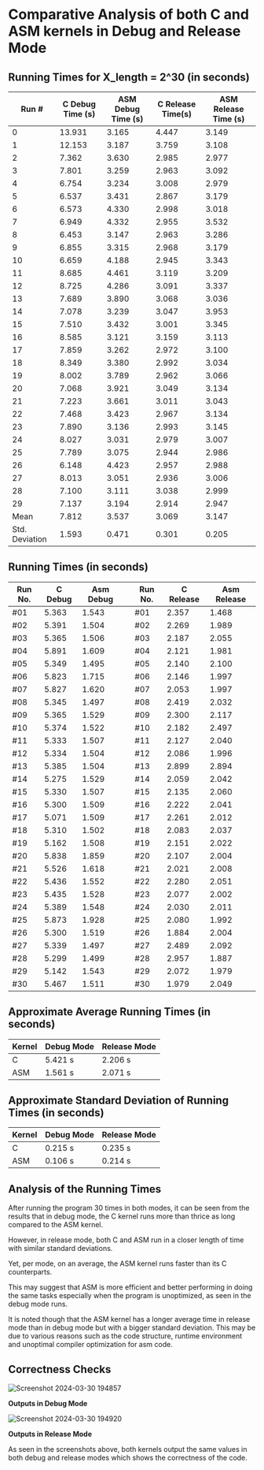 # Comparative Analysis of both C and ASM kernels in Debug and Release Mode

## Running Times for X_length = 2^30 (in seconds)

| Run #          | C Debug Time (s) | ASM Debug Time (s) | C Release Time(s) | ASM Release Time (s) |
|----------------|------------------|--------------------|-------------------|----------------------|
|              0 |           13.931 |              3.165 |             4.447 |                3.149 |
|              1 |           12.153 |              3.187 |             3.759 |                3.108 |
|              2 |            7.362 |              3.630 |             2.985 |                2.977 |
|              3 |            7.801 |              3.259 |             2.963 |                3.092 |
|              4 |            6.754 |              3.234 |             3.008 |                2.979 |
|              5 |            6.537 |              3.431 |             2.867 |                3.179 |
|              6 |            6.573 |              4.330 |             2.998 |                3.018 |
|              7 |            6.949 |              4.332 |             2.955 |                3.532 |
|              8 |            6.453 |              3.147 |             2.963 |                3.286 |
|              9 |            6.855 |              3.315 |             2.968 |                3.179 |
|             10 |            6.659 |              4.188 |             2.945 |                3.343 |
|             11 |            8.685 |              4.461 |             3.119 |                3.209 |
|             12 |            8.725 |              4.286 |             3.091 |                3.337 |
|             13 |            7.689 |              3.890 |             3.068 |                3.036 |
|             14 |            7.078 |              3.239 |             3.047 |                3.953 |
|             15 |            7.510 |              3.432 |             3.001 |                3.345 |
|             16 |            8.585 |              3.121 |             3.159 |                3.113 |
|             17 |            7.859 |              3.262 |             2.972 |                3.100 |
|             18 |            8.349 |              3.380 |             2.992 |                3.034 |
|             19 |            8.002 |              3.789 |             2.962 |                3.066 |
|             20 |            7.068 |              3.921 |             3.049 |                3.134 |
|             21 |            7.223 |              3.661 |             3.011 |                3.043 |
|             22 |            7.468 |              3.423 |             2.967 |                3.134 |
|             23 |            7.890 |              3.136 |             2.993 |                3.145 |
|             24 |            8.027 |              3.031 |             2.979 |                3.007 |
|             25 |            7.789 |              3.075 |             2.944 |                2.986 |
|             26 |            6.148 |              4.423 |             2.957 |                2.988 |
|             27 |            8.013 |              3.051 |             2.936 |                3.006 |
|             28 |            7.100 |              3.111 |             3.038 |                2.999 |
|             29 |            7.137 |              3.194 |             2.914 |                2.947 |
| Mean           |            7.812 |              3.537 |             3.069 |                3.147 |
| Std. Deviation |            1.593 |              0.471 |             0.301 |                0.205 |


## Running Times (in seconds)

Run No. | C Debug | Asm Debug | | Run No. | C Release | Asm Release |
|-|-|-|-|-|-|-|
#01 | 5.363 | 1.543 | | #01 | 2.357 | 1.468 |
#02 | 5.391 | 1.504 | | #02 | 2.269 | 1.989 |
#03 | 5.365 | 1.506 | | #03 | 2.187 | 2.055 |
#04 | 5.891 | 1.609 | | #04 | 2.121 | 1.981 |
#05 | 5.349 | 1.495 | | #05 | 2.140 | 2.100 |
#06 | 5.823 | 1.715 | | #06 | 2.146 | 1.997 |
#07 | 5.827 | 1.620 | | #07 | 2.053 | 1.997 |
#08 | 5.345 | 1.497 | | #08 | 2.419 | 2.032 |
#09 | 5.365 | 1.529 | | #09 | 2.300 | 2.117 |
#10 | 5.374 | 1.522 | | #10 | 2.182 | 2.497 |
#11 | 5.333 | 1.507 | | #11 | 2.127 | 2.040 |
#12 | 5.334 | 1.504 | | #12 | 2.086 | 1.996 |
#13 | 5.385 | 1.504 | | #13 | 2.899 | 2.894 |
#14 | 5.275 | 1.529 | | #14 | 2.059 | 2.042 |
#15 | 5.330 | 1.507 | | #15 | 2.135 | 2.060 |
#16 | 5.300 | 1.509 | | #16 | 2.222 | 2.041 |
#17 | 5.071 | 1.509 | | #17 | 2.261 | 2.012 |
#18 | 5.310 | 1.502 | | #18 | 2.083 | 2.037 |
#19 | 5.162 | 1.508 | | #19 | 2.151 | 2.022 |
#20 | 5.838 | 1.859 | | #20 | 2.107 | 2.004 |
#21 | 5.526 | 1.618 | | #21 | 2.021 | 2.008 |
#22 | 5.436 | 1.552 | | #22 | 2.280 | 2.051 |
#23 | 5.435 | 1.528 | | #23 | 2.077 | 2.002 |
#24 | 5.389 | 1.548 | | #24 | 2.030 | 2.011 |
#25 | 5.873 | 1.928 | | #25 | 2.080 | 1.992 |
#26 | 5.300 | 1.519 | | #26 | 1.884 | 2.004 |
#27 | 5.339 | 1.497 | | #27 | 2.489 | 2.092 |
#28 | 5.299 | 1.499 | | #28 | 2.957 | 1.887 |
#29 | 5.142 | 1.543 | | #29 | 2.072 | 1.979 |
#30 | 5.467 | 1.511 | | #30 | 1.979 | 2.049 |

## Approximate Average Running Times (in seconds)
Kernel | Debug Mode | Release Mode |
|-|-|-|
|C|5.421 s|2.206 s|
|ASM|1.561 s|2.071 s|


## Approximate Standard Deviation of Running Times (in seconds)

Kernel | Debug Mode | Release Mode |
|-|-|-|
|C|0.215 s|0.235 s|
|ASM|0.106 s|0.214 s|


## Analysis of the Running Times 

After running the program 30 times in both modes, it can be seen from the results that in debug mode, the C kernel runs more than thrice as long compared to the ASM kernel. 

However, in release mode, both C and ASM run in a closer length of time with similar standard deviations. 

Yet, per mode, on an average, the ASM kernel runs faster than its C counterparts. 

This may suggest that ASM is more efficient and better performing in doing the same tasks especially when the program is unoptimized, as seen in the debug mode runs. 

It is noted though that the ASM kernel has a longer average time in release mode than in debug mode but with a bigger standard deviation. This may be due to various reasons such as the code structure, runtime environment and unoptimal compiler optimization for asm code.

## Correctness Checks
![Screenshot 2024-03-30 194857](https://github.com/plvzfq-rit/LBYARCH_Project_2/assets/107260683/4f40adbf-02ca-4811-8920-57dd935b7dbe)

**Outputs in Debug Mode**

![Screenshot 2024-03-30 194920](https://github.com/plvzfq-rit/LBYARCH_Project_2/assets/107260683/e29b57e7-4a51-48fe-8736-8ac072684433)

**Outputs in Release Mode**

As seen in the screenshots above, both kernels output the same values in both debug and release modes which shows the correctness of the code.
